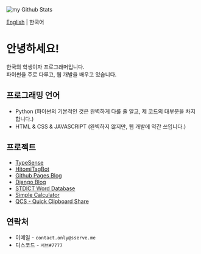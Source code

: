 <img align="center" src="https://github-readme-stats.vercel.app/api?username=sserve-kr&include_all_commits=true&count_private=true&show_icons=true&line_height=20&title_color=2B5BBD&icon_color=1124BB&text_color=A1A1A1&bg_color=0,000000,130F40" alt="my Github Stats"/>

[English](https://github.com/sserve-kr/sserve-kr/blob/main/README.md) | 한국어
# 안녕하세요!
한국의 학생이자 프로그래머입니다.  
파이썬을 주로 다루고, 웹 개발을 배우고 있습니다.  

## 프로그래밍 언어
+ Python (파이썬의 기본적인 것은 완벽하게 다룰 줄 알고, 제 코드의 대부분을 차지합니다.)
+ HTML & CSS & JAVASCRIPT (완벽하지 않지만, 웹 개발에 약간 쓰입니다.)

## 프로젝트
+ [TypeSense](https://github.com/sserve-kr/TypeSense)
+ [HitomiTagBot](https://github.com/sserve-kr/HitomiTagBot)
+ [Github Pages Blog](https://svblog.me)
+ [Django Blog](https://svdev.studio)
+ [STDICT Word Database](https://github.com/sserve-kr/STDICT_WORD_DB)
+ [Simple Calculator](https://github.com/sserve-kr/simple-calculator)
+ [QCS - Quick Clipboard Share](https://qcs.sserve.work)

## 연락처
+ 이메일 - `contact.only@sserve.me`
+ 디스코드 - `서브#7777`
